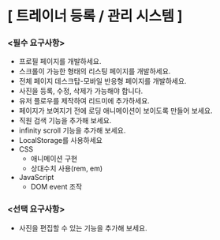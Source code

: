 # **[ 트레이너 등록 / 관리 시스템 ]**

### **<필수 요구사항>**

- 프로필 페이지를 개발하세요.
- 스크롤이 가능한 형태의 리스팅 페이지를 개발하세요.
- 전체 페이지 데스크탑-모바일 반응형 페이지를 개발하세요.
- 사진을 등록, 수정, 삭제가 가능해야 합니다.
- 유저 플로우를 제작하여 리드미에 추가하세요.
- 페이지가 보여지기 전에 로딩 애니메이션이 보이도록 만들어 보세요.
- 직원 검색 기능을 추가해 보세요.
- infinity scroll 기능을 추가해 보세요.
- LocalStorage를 사용하세요
- CSS
  - 애니메이션 구현
  - 상대수치 사용(rem, em)
- JavaScript
  - DOM event 조작

### **<선택 요구사항>**

- 사진을 편집할 수 있는 기능을 추가해 보세요.
